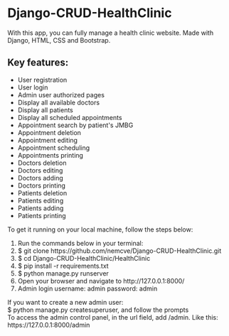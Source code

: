 # Django-CRUD-HealthClinic
With this app, you can fully manage a health clinic website. Made with Django, HTML, CSS and Bootstrap.
<h2>Key features:</h2>
<ul>
  <li>User registration</li>
  <li>User login</li>
  <li>Admin user authorized pages</li>
  <li>Display all available doctors</li>
  <li>Display all patients</li>
  <li>Display all scheduled appointments</li>
  <li>Appointment search by patient's JMBG</li>
  <li>Appointment deletion</li>
  <li>Appointment editing</li>
  <li>Appointment scheduling</li>
  <li>Appointments printing</li>
  <li>Doctors deletion</li>
  <li>Doctors editing</li>
  <li>Doctors adding</li>
  <li>Doctors printing</li>
  <li>Patients deletion</li>
  <li>Patients editing</li>
  <li>Patients adding</li>
  <li>Patients printing</li>
</ul>
To get it running on your local machine, follow the steps below:
<ol>
  <li>Run the commands below in your terminal:</li>
  <li>$ git clone https://github.com/nemcve/Django-CRUD-HealthClinic.git</li>
  <li>$ cd Django-CRUD-HealthClinic/HealthClinic</li>
  <li>$ pip install -r requirements.txt</li>
  <li>$ python manage.py runserver</li>
  <li>Open your browser and navigate to http://127.0.0.1:8000/</li>
  <li>Admin login username: admin password: admin</li>
</ol>
If you want to create a new admin user:
<br>$ python manage.py createsuperuser, and follow the prompts
<br>To access the admin control panel, in the url field, add /admin. Like this: https://127.0.0.1:8000/admin
